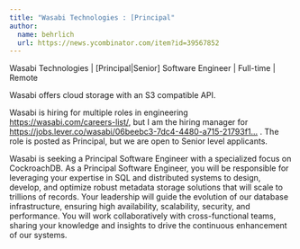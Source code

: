 ```yaml
---
title: "Wasabi Technologies : [Principal"
author:
  name: behrlich
  url: https://news.ycombinator.com/item?id=39567852
---
```

Wasabi Technologies | [Principal|Senior] Software Engineer | Full-time | Remote

Wasabi offers cloud storage with an S3 compatible API.

Wasabi is hiring for multiple roles in engineering <a href="https:&#x2F;&#x2F;wasabi.com&#x2F;careers-list&#x2F;" rel="nofollow">https:&#x2F;&#x2F;wasabi.com&#x2F;careers-list&#x2F;</a>, but I am the hiring manager for <a href="https:&#x2F;&#x2F;jobs.lever.co&#x2F;wasabi&#x2F;06beebc3-7dc4-4480-a715-21793f1b2a4c" rel="nofollow">https:&#x2F;&#x2F;jobs.lever.co&#x2F;wasabi&#x2F;06beebc3-7dc4-4480-a715-21793f1...</a> . The role is posted as Principal, but we are open to Senior level applicants.

Wasabi is seeking a Principal Software Engineer with a specialized focus on CockroachDB. As a Principal Software Engineer, you will be responsible for leveraging your expertise in SQL and distributed systems to design, develop, and optimize robust metadata storage solutions that will scale to trillions of records. Your leadership will guide the evolution of our database infrastructure, ensuring high availability, scalability, security, and performance. You will work collaboratively with cross-functional teams, sharing your knowledge and insights to drive the continuous enhancement of our systems.
